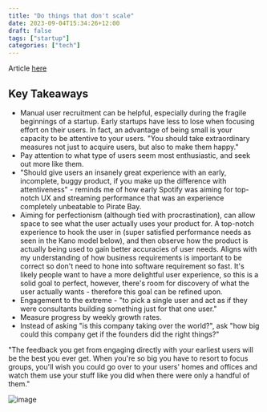 ```yaml
---
title: "Do things that don't scale"
date: 2023-09-04T15:34:26+12:00
draft: false
tags: ["startup"]
categories: ["tech"]
---
```


Article [here](https://www.ycombinator.com/library/96-do-things-that-don-t-scale?fbclid=IwAR1FfmzCphQ-KQS_ELqs9EuqA_FMtZnOFr9u-831QKyG2MA6CrXMtc_AlAE)

## Key Takeaways
- Manual user recruitment can be helpful, especially during the fragile beginnings of a startup. Early startups have less to lose when focusing effort on their users. In fact, an advantage of being small is your capacity to be attentive to your users. "You should take extraordinary measures not just to acquire users, but also to make them happy."
- Pay attention to what type of users seem most enthusiastic, and seek out more like them.
- "Should give users an insanely great experience with an early, incomplete, buggy product, if you make up the difference with attentiveness" - reminds me of how early Spotify was aiming for top-notch UX and streaming performance that was an experience completely unbeatable to Pirate Bay.
- Aiming for perfectionism (although tied with procrastination), can allow space to see what the user actually uses your product for. A top-notch experience to hook the user in (super satisfied performance needs as seen in the Kano model below), and then observe how the product is actually being used to gain better accuracies of user needs. Aligns with my understanding of how business requirements is important to be correct so don't need to hone into software requirement so fast. It's likely people want to have a more delightful user experience, so this is a solid goal to perfect, however, there's room for discovery of what the user actually wants - therefore this goal can be refined upon. 
- Engagement to the extreme - "to pick a single user and act as if they were consultants building something just for that one user."
- Measure progress by weekly growth rates.
- Instead of asking "is this company taking over the world?", ask "how big could this company get if the founders did the right things?"

"The feedback you get from engaging directly with your earliest users will be the best you ever get. When you're so big you have to resort to focus groups, you'll wish you could go over to your users' homes and offices and watch them use your stuff like you did when there were only a handful of them."

![image](https://github.com/yiyangjessieyu/Website/assets/101782677/d63f05d4-6463-4349-81ae-a58467b39c05)
